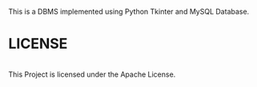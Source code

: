 This is a DBMS implemented using Python Tkinter and MySQL Database. <br>

<h1> LICENSE </h1> <br> 
This Project is licensed under the Apache License.
